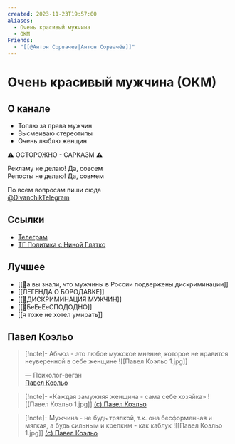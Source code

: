 ```yaml
---
created: 2023-11-23T19:57:00
aliases:
  - Очень красивый мужчина
  - ОКМ
Friends:
  - "[[@Антон Сорвачев|Антон Сорвачёв]]"
---
```


# Очень красивый мужчина (ОКМ)

## О канале

- Топлю за права мужчин
- Высмеиваю стереотипы
- Очень люблю женщин

⚠️ ОСТОРОЖНО - САРКАЗМ ⚠️

Рекламу не делаю! Да, совсем  
Репосты не делаю! Да, совмем  

По всем вопросам пиши сюда  
[@DivanchikTelegram](https://t.me/DivanchikTelegram)


## Ссылки

 - [Телеграм](https://t.me/okmtelega)
 - [ТГ Политика с Ниной Глатко](https://t.me/politikaGlatko)


## Лучшее

 - [[📜а вы знали, что мужчины в России подвержены дискриминации]]
 - [[ЛЕГЕНДА О  БОРОДАВКЕ]]
 - [[📜ДИСКРИМИНАЦИЯ МУЖЧИН]]
 - [[📰БеЕеЕеСПОДОДНО]]
 - [[я тоже не хотел умирать]]


## Павел Коэльо

> [!note]- Абьюз - это любое мужское мнение, которое не нравится неуверенной в себе женщине
> ![[Павел Коэльо 1.jpg]]
> 
> &mdash; Психолог-веган  
> [Павел Коэльо](https://t.me/okmtelega/2694)

> [!note]- «Каждая замужняя женщина - сама себе хозяйка»
> ![[Павел Коэльо 1.jpg]]
> [(c) Павел Коэльо](https://t.me/okmtelega/3552)

> [!note]- Мужчина - не будь тряпкой, т.к. она бесформенная и мягкая, а будь сильным и крепким - как каблук
> ![[Павел Коэльо 1.jpg]]
> [(c) Павел Коэльо](https://t.me/okmtelega/3404)